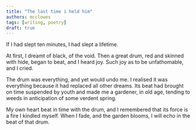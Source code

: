 ```yaml
---
title: "The last time i held him"
authors: mcclowes
tags: [writing, poetry]
draft: true
---
```


If I had slept ten minutes, I had slept a lifetime.
  
<!--truncate-->  
  
At first, I dreamt of black, of the void. 
Then a great drum, red and skinned with hide, began to beat, and I heard joy. 
Such joy as to be unfathomable, and I cried.

The drum was everything, and yet would undo me. 
I realised it was everything because it had replaced all other dreams. 
Its beat had brought on time suspended by youth and made me a gardener, in old age, tending to weeds in anticipation of some verdent spring.

My own heart beat in time with the drum, and I remembered that its force is a fire I kindled myself.
When I fade, and the garden blooms, I will echo in the beat of that drum.
